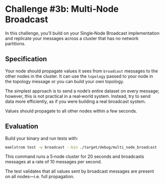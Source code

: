 # Challenge #3b: Multi‑Node Broadcast

In this challenge, you’ll build on your Single‑Node Broadcast implementation
and replicate your messages across a cluster that has no network partitions.

## Specification

Your node should propagate values it sees from `broadcast` messages to the
other nodes in the cluster. It can use the `topology` passed to your node in
the topology message or you can build your own topology.

The simplest approach is to send a node’s entire dataset on every message;
however, this is not practical in a real‑world system. Instead, try to send
data more efficiently, as if you were building a real broadcast system.

Values should propagate to all other nodes within a few seconds.

## Evaluation

Build your binary and run tests with:

```bash
maelstrom test -w broadcast --bin ./target/debug/multi_node_broadcast --node-count 5 --time-limit 20 --rate 10
```

This command runs a 5‑node cluster for 20 seconds and broadcasts messages at a rate of 10 messages per second.

The test validates that all values sent by broadcast messages are present on all nodes—i.e. full propagation.
